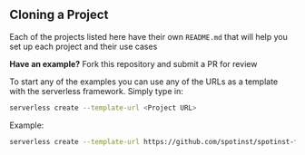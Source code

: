 ## Cloning a Project

Each of the projects listed here have their own `README.md` that will help you set up each project and their use cases

**Have an example?** Fork this repository and submit a PR for review

To start any of the examples you can use any of the URLs as a template with the serverless framework. Simply type in:

```bash
serverless create --template-url <Project URL>
```

Example:

```bash
serverless create --template-url https://github.com/spotinst/spotinst-functions-examples/tree/master/node-spotinst-api-getGroups
```
